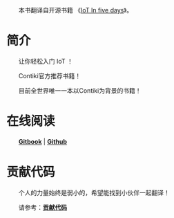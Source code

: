 
　　本书翻译自开源书籍 《[IoT In five days](https://github.com/marcozennaro/IPv6-WSN-book)》。

# 简介
　　让你轻松入门 IoT ！

　　Contiki官方推荐书籍！

　　目前全世界唯一一本以Contiki为背景的书籍！


# 在线阅读
　　**[Gitbook](https://tidyjiang8.gitbooks.io/iot-in-5-days-chinese/content/)** | **[Github](https://github.com/tidyjiang8/iot-in-5-days-chinese/blob/master/SUMMARY.md)**
 
# 贡献代码
　　个人的力量始终是弱小的，希望能找到小伙伴一起翻译！

　　请参考：**[贡献代码](gong_xian_dai_ma.md)**

